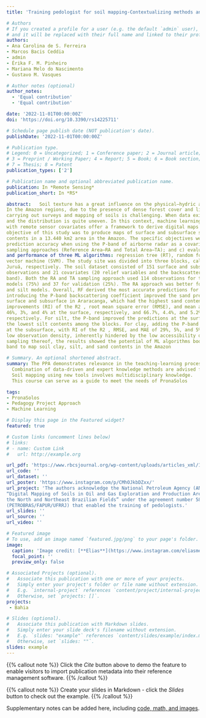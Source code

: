 ```yaml
---
title: 'Training pedologist for soil mapping-Contextualizing methods and its accuracy using the project pedagogy approach'

# Authors
# If you created a profile for a user (e.g. the default `admin` user), write the username (folder name) here
# and it will be replaced with their full name and linked to their profile.
authors:
- Ana Carolina de S. Ferreira
- Marcos Bacis Ceddia
- admin
- Érika F. M. Pinheiro
- Mariana Melo do Nascimento
- Gustavo M. Vasques

# Author notes (optional)
author_notes:
  - 'Equal contribution'
  - 'Equal contribution'

date: '2022-11-01T00:00:00Z'
doi: 'https://doi.org/10.3390/rs14225711'

# Schedule page publish date (NOT publication's date).
publishDate: '2022-11-01T00:00:00Z'

# Publication type.
# Legend: 0 = Uncategorized; 1 = Conference paper; 2 = Journal article;
# 3 = Preprint / Working Paper; 4 = Report; 5 = Book; 6 = Book section;
# 7 = Thesis; 8 = Patent
publication_types: ['2']

# Publication name and optional abbreviated publication name.
publication: In *Remote Sensing*
publication_short: In *RS*

abstract:   Soil texture has a great influence on the physical–hydric and chemical behavior of soils.
In the Amazon regions, due to the presence of dense forest cover and limited access to roads,
carrying out surveys and mapping of soils is challenging. When data exist, they are relatively sparse
and the distribution is quite uneven. In this context, machine learning algorithms (ML) associated
with remote sensor covariates offer a framework to derive digital maps of soil attributes. The
objective of this study was to produce maps of surface and subsurface soil clay, silt, and sand
contents in a 13.440 km2 area in the Amazon. The specific objectives were to a) evaluate the gain in
prediction accuracy when using the P-band of airborne radar as a covariate; b) evaluate two
sampling approaches (Reference Area—RA and Total Area—TA); and c) evaluate the transferability
and performance of three ML algorithms: regression tree (RT), random forest (RF), and support
vector machine (SVM). The study site was divided into three blocks, called Urucu, Araracanga, and
Juruá, respectively. The soil dataset consisted of 151 surface and subsurface sand, silt, and clay
observations and 21 covariates (20 relief variables and the backscattering coefficient from the P-
band). Both the RA and TA sampling approach used 114 observations for training the prediction
models (75%) and 37 for validation (25%). The RA approach was better for the development of sand
and silt models. Overall, RF derived the most accurate predictions for all variables. The effect of
introducing the P-band backscattering coefficient improved the sand prediction accuracy at the
surface and subsurface in Araracanga, which had the highest sand content, with relative
improvements (RI) of the R2 , root mean square error (RMSE), and mean absolute error (MAE) of
46%, 3%, and 4% at the surface, respectively, and 66.7%, 4.4%, and 5.2% at the subsurface,
respectively. For silt, the P-band improved the predictions at the surface in Araracanga, which had
the lowest silt contents among the blocks. For clay, adding the P-band improved the RF predictions
at the subsurface, with RI of the R2 , RMSE, and MAE of 29%, 5%, and 5%, respectively. Despite the
low observation density, inherently hindered by the low accessibility of the area and high costs of
sampling thereof, the results showed the potential of ML algorithms boosted by airborne radar P-
band to map soil clay, silt, and sand contents in the Amazon 

# Summary. An optional shortened abstract.
summary: The PPA demonstrates relevance in the teaching-learning process of soil mapping.
  Combination of data-driven and expert knowledge methods are advised for future courses.
  Soil mapping using new tools involves multidisciplinary knowledge.
  This course can serve as a guide to meet the needs of PronaSolos

tags:
- PronaSolos
- Pedagogy Project Approach
- Machine Learning

# Display this page in the Featured widget?
featured: true

# Custom links (uncomment lines below)
# links:
# - name: Custom Link
#   url: http://example.org

url_pdf: 'https://www.rbcsjournal.org/wp-content/uploads/articles_xml/1806-9657-rbcs-45-e0200130/1806-9657-rbcs-45-e0200130.x22228.pdf'
url_code: ''
url_dataset: ''
url_poster: 'https://www.instagram.com/p/CMhOJkbDZxx/'
url_project: 'The authors acknowledge the National Petroleum Agency (ANP) for funding the project
“Digital Mapping of Soils in Oil and Gas Exploration and Production Areas - Case Studies of
the North and Northeast Brazilian Fields” under the agreement number 5850.0105881.17.9
(PETROBRAS/FAPUR/UFRRJ) that enabled the training of pedologists.'
url_slides: ''
url_source: ''
url_video: ''

# Featured image
# To use, add an image named `featured.jpg/png` to your page's folder.
image:
  caption: 'Image credit: [**Elias**](https://www.instagram.com/eliasmendescosta/?hl=pt-br)'
  focal_point: ''
  preview_only: false

# Associated Projects (optional).
#   Associate this publication with one or more of your projects.
#   Simply enter your project's folder or file name without extension.
#   E.g. `internal-project` references `content/project/internal-project/index.md`.
#   Otherwise, set `projects: []`.
projects:
 - Bahia

# Slides (optional).
#   Associate this publication with Markdown slides.
#   Simply enter your slide deck's filename without extension.
#   E.g. `slides: "example"` references `content/slides/example/index.md`.
#   Otherwise, set `slides: ""`.
slides: example
---
```


{{% callout note %}}
Click the _Cite_ button above to demo the feature to enable visitors to import publication metadata into their reference management software.
{{% /callout %}}

{{% callout note %}}
Create your slides in Markdown - click the _Slides_ button to check out the example.
{{% /callout %}}

Supplementary notes can be added here, including [code, math, and images](https://wowchemy.com/docs/writing-markdown-latex/).
